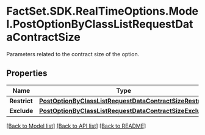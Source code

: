 # FactSet.SDK.RealTimeOptions.Model.PostOptionByClassListRequestDataContractSize
Parameters related to the contract size of the option.

## Properties

Name | Type | Description | Notes
------------ | ------------- | ------------- | -------------
**Restrict** | [**PostOptionByClassListRequestDataContractSizeRestrict**](PostOptionByClassListRequestDataContractSizeRestrict.md) |  | [optional] 
**Exclude** | [**PostOptionByClassListRequestDataContractSizeExclude**](PostOptionByClassListRequestDataContractSizeExclude.md) |  | [optional] 

[[Back to Model list]](../README.md#documentation-for-models) [[Back to API list]](../README.md#documentation-for-api-endpoints) [[Back to README]](../README.md)

